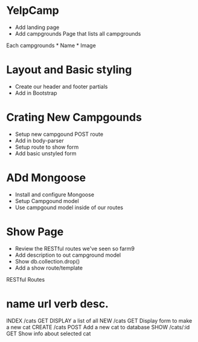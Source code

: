 # YelpCamp


* Add landing page
* Add campgrounds Page that lists all campgrounds


Each campgrounds
    * Name
    * Image
    
    
    
    
# Layout and Basic styling
* Create our header and footer partials
* Add in Bootstrap





# Crating New Campgounds
* Setup new campgound POST route
* Add in body-parser
* Setup route to show form
* Add basic unstyled form


# ADd Mongoose
* Install and configure Mongoose
* Setup Campgound model
* Use campgound model inside of our routes

# Show Page
* Review the RESTful routes we've seen so farm9
* Add description to out campground model
* Show db.collection.drop()
* Add a show route/template


RESTful Routes

name    url         verb    desc. 
====================================================
INDEX   /cats       GET     DISPLAY a  list of all 
NEW     /cats       GET     Display form to make a new cat
CREATE  /cats       POST    Add a new cat to database
SHOW    /cats/:id   GET     Show info about selected cat